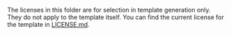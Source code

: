 The licenses in this folder are for selection in template generation only. 
They do not apply to the template itself.
You can find the current license for the template in [LICENSE.md](../../../../LICENSE).